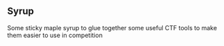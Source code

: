 Syrup
---

Some sticky maple syrup to glue together some useful CTF tools to make them easier to use in competition